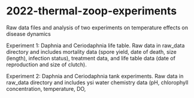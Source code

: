 # 2022-thermal-zoop-experiments
Raw data files and analysis of two experiments on temperature effects on disease dynamics

Experiment 1: Daphnia and Ceriodaphnia life table. 
Raw data in raw_data directory and includes mortality data (spore yield, date of death, size (length), infection status), treatment data, and life table data (date of reproduction and size of clutch).

Experiment 2: Daphnia and Ceriodaphnia tank experiments.
Raw data in raw_data directory and includes ysi water chemistry data (pH, chlorophyll concentration, temperature, DO, 
